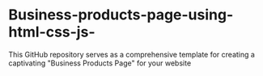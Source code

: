 # Business-products-page-using-html-css-js-
This GitHub repository serves as a comprehensive template for creating a captivating "Business Products Page" for your website
